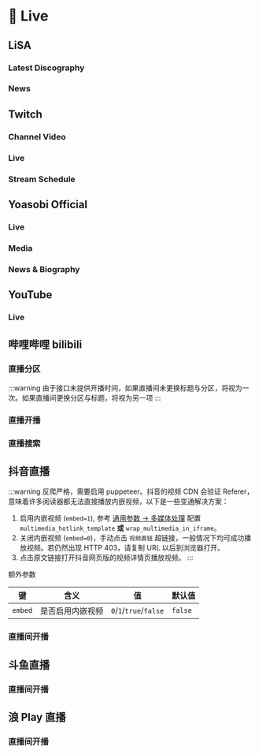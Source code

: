 # 🎥 Live

## LiSA <Site url="www.sonymusic.co.jp"/>

### Latest Discography <Site url="www.lxixsxa.com/" size="sm" />

<Route namespace="lxixsxa" :data='{"path":"/disco","categories":["live"],"example":"/lxixsxa/disco","parameters":{},"features":{"requireConfig":false,"requirePuppeteer":false,"antiCrawler":false,"supportBT":false,"supportPodcast":false,"supportScihub":false},"radar":[{"source":["www.lxixsxa.com/","www.lxixsxa.com/discography"]}],"name":"Latest Discography","maintainers":["Kiotlin"],"url":"www.lxixsxa.com/","location":"discography.ts"}' :test='{"code":0}' />

### News <Site url="www.lxixsxa.com/" size="sm" />

<Route namespace="lxixsxa" :data='{"path":"/info","categories":["live"],"example":"/lxixsxa/info","parameters":{},"features":{"requireConfig":false,"requirePuppeteer":false,"antiCrawler":false,"supportBT":false,"supportPodcast":false,"supportScihub":false},"radar":[{"source":["www.lxixsxa.com/","www.lxixsxa.com/info"]}],"name":"News","maintainers":["Kiotlin"],"url":"www.lxixsxa.com/","location":"information.ts"}' :test='{"code":0}' />

## Twitch <Site url="www.twitch.tv"/>

### Channel Video <Site url="www.twitch.tv" size="sm" />

<Route namespace="twitch" :data='{"path":"/video/:login/:filter?","categories":["live","popular"],"view":3,"example":"/twitch/video/riotgames/highlights","parameters":{"login":"Twitch username","filter":{"description":"Video type, Default to all","options":[{"value":"archive","label":"Archive"},{"value":"highlights","label":"Highlights"},{"value":"all","label":"All"}],"default":"all"}},"features":{"requireConfig":false,"requirePuppeteer":false,"antiCrawler":false,"supportBT":false,"supportPodcast":false,"supportScihub":false},"radar":[{"source":["www.twitch.tv/:login/videos"],"target":"/video/:login"}],"name":"Channel Video","maintainers":["hoilc"],"location":"video.ts"}' :test='{"code":0}' />

### Live <Site url="www.twitch.tv" size="sm" />

<Route namespace="twitch" :data='{"path":"/live/:login","categories":["live","popular"],"view":5,"example":"/twitch/live/riotgames","parameters":{"login":"Twitch username"},"features":{"requireConfig":false,"requirePuppeteer":false,"antiCrawler":false,"supportBT":false,"supportPodcast":false,"supportScihub":false},"name":"Live","maintainers":["hoilc"],"location":"live.ts"}' :test='{"code":0}' />

### Stream Schedule <Site url="www.twitch.tv" size="sm" />

<Route namespace="twitch" :data='{"path":"/schedule/:login","categories":["live"],"example":"/twitch/schedule/riotgames","parameters":{"login":"Twitch username"},"features":{"requireConfig":false,"requirePuppeteer":false,"antiCrawler":false,"supportBT":false,"supportPodcast":false,"supportScihub":false},"radar":[{"source":["www.twitch.tv/:login/schedule"]}],"name":"Stream Schedule","maintainers":["hoilc"],"location":"schedule.ts"}' :test='{"code":0}' />

## Yoasobi Official <Site url="www.yoasobi-music.jp"/>

### Live <Site url="www.yoasobi-music.jp/" size="sm" />

<Route namespace="yoasobi-music" :data='{"path":"/live","categories":["live"],"example":"/yoasobi-music/live","parameters":{},"features":{"requireConfig":false,"requirePuppeteer":false,"antiCrawler":false,"supportBT":false,"supportPodcast":false,"supportScihub":false},"radar":[{"source":["www.yoasobi-music.jp/","www.yoasobi-music.jp/live"]}],"name":"Live","maintainers":["Kiotlin"],"url":"www.yoasobi-music.jp/","location":"live.ts"}' :test='undefined' />

### Media <Site url="www.yoasobi-music.jp/" size="sm" />

<Route namespace="yoasobi-music" :data='{"path":"/media","categories":["live"],"example":"/yoasobi-music/media","parameters":{},"features":{"requireConfig":false,"requirePuppeteer":false,"antiCrawler":false,"supportBT":false,"supportPodcast":false,"supportScihub":false},"radar":[{"source":["www.yoasobi-music.jp/","www.yoasobi-music.jp/media"]}],"name":"Media","maintainers":["Kiotlin"],"url":"www.yoasobi-music.jp/","location":"media.ts"}' :test='undefined' />

### News & Biography <Site url="www.yoasobi-music.jp/" size="sm" />

<Route namespace="yoasobi-music" :data='{"path":"/info/:category?","categories":["live"],"example":"/yoasobi-music/info/news","parameters":{"category":"`news`, `biography`"},"features":{"requireConfig":false,"requirePuppeteer":false,"antiCrawler":false,"supportBT":false,"supportPodcast":false,"supportScihub":false},"radar":[{"source":["www.yoasobi-music.jp/","www.yoasobi-music.jp/:category"],"target":"/info/:category"}],"name":"News & Biography","maintainers":[],"url":"www.yoasobi-music.jp/","location":"info.ts"}' :test='undefined' />

## YouTube <Site url="youtube.com"/>

### Live <Site url="youtube.com" size="sm" />

<Route namespace="youtube" :data='{"path":"/live/:username/:embed?","categories":["live"],"example":"/youtube/live/@GawrGura","parameters":{"username":"YouTuber id","embed":"Default to embed the video, set to any value to disable embedding"},"features":{"requireConfig":[{"name":"YOUTUBE_KEY","description":" YouTube API Key, support multiple keys, split them with `,`, [API Key application](https://console.developers.google.com/)"}],"requirePuppeteer":false,"antiCrawler":false,"supportBT":false,"supportPodcast":false,"supportScihub":false},"name":"Live","maintainers":["sussurr127"],"location":"live.ts"}' :test='undefined' />

## 哔哩哔哩 bilibili <Site url="www.bilibili.com"/>

### 直播分区 <Site url="www.bilibili.com" size="sm" />

<Route namespace="bilibili" :data='{"path":"/live/area/:areaID/:order","categories":["live"],"example":"/bilibili/live/area/207/online","parameters":{"areaID":"分区 ID 分区增删较多, 可通过 [分区列表](https://api.live.bilibili.com/room/v1/Area/getList) 查询","order":"排序方式, live_time 开播时间, online 人气"},"features":{"requireConfig":false,"requirePuppeteer":false,"antiCrawler":false,"supportBT":false,"supportPodcast":false,"supportScihub":false},"name":"直播分区","maintainers":["Qixingchen"],"description":":::warning\n  由于接口未提供开播时间，如果直播间未更换标题与分区，将视为一次。如果直播间更换分区与标题，将视为另一项\n  :::","location":"live-area.ts"}' :test='{"code":0}' />

:::warning
  由于接口未提供开播时间，如果直播间未更换标题与分区，将视为一次。如果直播间更换分区与标题，将视为另一项
  :::

### 直播开播 <Site url="www.bilibili.com" size="sm" />

<Route namespace="bilibili" :data='{"path":"/live/room/:roomID","categories":["live"],"example":"/bilibili/live/room/3","parameters":{"roomID":"房间号, 可在直播间 URL 中找到, 长短号均可"},"features":{"requireConfig":false,"requirePuppeteer":false,"antiCrawler":false,"supportBT":false,"supportPodcast":false,"supportScihub":false},"radar":[{"source":["live.bilibili.com/:roomID"]}],"name":"直播开播","maintainers":["Qixingchen"],"location":"live-room.ts"}' :test='{"code":0}' />

### 直播搜索 <Site url="www.bilibili.com" size="sm" />

<Route namespace="bilibili" :data='{"path":"/live/search/:key/:order","categories":["live"],"example":"/bilibili/live/search/dota/online","parameters":{"key":"搜索关键字","order":"排序方式, live_time 开播时间, online 人气"},"features":{"requireConfig":false,"requirePuppeteer":false,"antiCrawler":false,"supportBT":false,"supportPodcast":false,"supportScihub":false},"name":"直播搜索","maintainers":["Qixingchen"],"location":"live-search.ts"}' :test='{"code":1,"message":"AssertionError: expected 503 to be 200 // Object.is equality\n    at /home/runner/work/RSSHub/RSSHub/lib/routes.test.ts:79:41\n    at runTest (file:///home/runner/work/RSSHub/RSSHub/node_modules/.pnpm/@vitest+runner@2.0.5/node_modules/@vitest/runner/dist/index.js:960:11)\n    at async Promise.all (index 128)\n    at runSuite (file:///home/runner/work/RSSHub/RSSHub/node_modules/.pnpm/@vitest+runner@2.0.5/node_modules/@vitest/runner/dist/index.js:1102:13)\n    at runSuite (file:///home/runner/work/RSSHub/RSSHub/node_modules/.pnpm/@vitest+runner@2.0.5/node_modules/@vitest/runner/dist/index.js:1116:15)\n    at runFiles (file:///home/runner/work/RSSHub/RSSHub/node_modules/.pnpm/@vitest+runner@2.0.5/node_modules/@vitest/runner/dist/index.js:1173:5)\n    at startTests (file:///home/runner/work/RSSHub/RSSHub/node_modules/.pnpm/@vitest+runner@2.0.5/node_modules/@vitest/runner/dist/index.js:1182:3)\n    at file:///home/runner/work/RSSHub/RSSHub/node_modules/.pnpm/vitest@2.0.5_@types+node@22.5.5_jsdom@25.0.1_bufferutil@4.0.8_utf-8-validate@5.0.10_/node_modules/vitest/dist/chunks/runBaseTests.CyvqmuC9.js:130:11\n    at withEnv (file:///home/runner/work/RSSHub/RSSHub/node_modules/.pnpm/vitest@2.0.5_@types+node@22.5.5_jsdom@25.0.1_bufferutil@4.0.8_utf-8-validate@5.0.10_/node_modules/vitest/dist/chunks/runBaseTests.CyvqmuC9.js:94:5)\n    at run (file:///home/runner/work/RSSHub/RSSHub/node_modules/.pnpm/vitest@2.0.5_@types+node@22.5.5_jsdom@25.0.1_bufferutil@4.0.8_utf-8-validate@5.0.10_/node_modules/vitest/dist/chunks/runBaseTests.CyvqmuC9.js:116:3)\n    at runBaseTests (file:///home/runner/work/RSSHub/RSSHub/node_modules/.pnpm/vitest@2.0.5_@types+node@22.5.5_jsdom@25.0.1_bufferutil@4.0.8_utf-8-validate@5.0.10_/node_modules/vitest/dist/chunks/base.CC5R_kgU.js:31:3)\n    at ForksBaseWorker.executeTests (file:///home/runner/work/RSSHub/RSSHub/node_modules/.pnpm/vitest@2.0.5_@types+node@22.5.5_jsdom@25.0.1_bufferutil@4.0.8_utf-8-validate@5.0.10_/node_modules/vitest/dist/workers/forks.js:25:7)\n    at execute (file:///home/runner/work/RSSHub/RSSHub/node_modules/.pnpm/vitest@2.0.5_@types+node@22.5.5_jsdom@25.0.1_bufferutil@4.0.8_utf-8-validate@5.0.10_/node_modules/vitest/dist/worker.js:115:5)\n    at onMessage (file:///home/runner/work/RSSHub/RSSHub/node_modules/.pnpm/tinypool@1.0.1/node_modules/tinypool/dist/entry/process.js:55:20)"}' />

## 抖音直播 <Site url="douyin.com"/>

:::warning
反爬严格，需要启用 puppeteer。抖音的视频 CDN 会验证 Referer，意味着许多阅读器都无法直接播放内嵌视频，以下是一些变通解决方案：

1.  启用内嵌视频 (`embed=1`), 参考 [通用参数 -> 多媒体处理](/parameter#多媒体处理) 配置 `multimedia_hotlink_template` **或** `wrap_multimedia_in_iframe`。
2.  关闭内嵌视频 (`embed=0`)，手动点击 `视频直链` 超链接，一般情况下均可成功播放视频。若仍然出现 HTTP 403，请复制 URL 以后到浏览器打开。
3.  点击原文链接打开抖音网页版的视频详情页播放视频。
:::

额外参数

| 键      | 含义             | 值                     | 默认值  |
| ------- | ---------------- | ---------------------- | ------- |
| `embed` | 是否启用内嵌视频 | `0`/`1`/`true`/`false` | `false` |

### 直播间开播 <Site url="douyin.com" size="sm" />

<Route namespace="douyin" :data='{"path":"/live/:rid","categories":["live"],"example":"/douyin/live/685317364746","parameters":{"rid":"直播间 id, 可在主播直播间页 URL 中找到"},"features":{"requireConfig":false,"requirePuppeteer":true,"antiCrawler":true,"supportBT":false,"supportPodcast":false,"supportScihub":false},"radar":[{"source":["live.douyin.com/:rid"]}],"name":"直播间开播","maintainers":["TonyRL"],"location":"live.ts"}' :test='{"code":1,"message":"AssertionError: expected 503 to be 200 // Object.is equality\n    at /home/runner/work/RSSHub/RSSHub/lib/routes.test.ts:79:41\n    at runTest (file:///home/runner/work/RSSHub/RSSHub/node_modules/.pnpm/@vitest+runner@2.0.5/node_modules/@vitest/runner/dist/index.js:960:11)\n    at async Promise.all (index 463)\n    at runSuite (file:///home/runner/work/RSSHub/RSSHub/node_modules/.pnpm/@vitest+runner@2.0.5/node_modules/@vitest/runner/dist/index.js:1102:13)\n    at runSuite (file:///home/runner/work/RSSHub/RSSHub/node_modules/.pnpm/@vitest+runner@2.0.5/node_modules/@vitest/runner/dist/index.js:1116:15)\n    at runFiles (file:///home/runner/work/RSSHub/RSSHub/node_modules/.pnpm/@vitest+runner@2.0.5/node_modules/@vitest/runner/dist/index.js:1173:5)\n    at startTests (file:///home/runner/work/RSSHub/RSSHub/node_modules/.pnpm/@vitest+runner@2.0.5/node_modules/@vitest/runner/dist/index.js:1182:3)\n    at file:///home/runner/work/RSSHub/RSSHub/node_modules/.pnpm/vitest@2.0.5_@types+node@22.5.5_jsdom@25.0.1_bufferutil@4.0.8_utf-8-validate@5.0.10_/node_modules/vitest/dist/chunks/runBaseTests.CyvqmuC9.js:130:11\n    at withEnv (file:///home/runner/work/RSSHub/RSSHub/node_modules/.pnpm/vitest@2.0.5_@types+node@22.5.5_jsdom@25.0.1_bufferutil@4.0.8_utf-8-validate@5.0.10_/node_modules/vitest/dist/chunks/runBaseTests.CyvqmuC9.js:94:5)\n    at run (file:///home/runner/work/RSSHub/RSSHub/node_modules/.pnpm/vitest@2.0.5_@types+node@22.5.5_jsdom@25.0.1_bufferutil@4.0.8_utf-8-validate@5.0.10_/node_modules/vitest/dist/chunks/runBaseTests.CyvqmuC9.js:116:3)\n    at runBaseTests (file:///home/runner/work/RSSHub/RSSHub/node_modules/.pnpm/vitest@2.0.5_@types+node@22.5.5_jsdom@25.0.1_bufferutil@4.0.8_utf-8-validate@5.0.10_/node_modules/vitest/dist/chunks/base.CC5R_kgU.js:31:3)\n    at ForksBaseWorker.executeTests (file:///home/runner/work/RSSHub/RSSHub/node_modules/.pnpm/vitest@2.0.5_@types+node@22.5.5_jsdom@25.0.1_bufferutil@4.0.8_utf-8-validate@5.0.10_/node_modules/vitest/dist/workers/forks.js:25:7)\n    at execute (file:///home/runner/work/RSSHub/RSSHub/node_modules/.pnpm/vitest@2.0.5_@types+node@22.5.5_jsdom@25.0.1_bufferutil@4.0.8_utf-8-validate@5.0.10_/node_modules/vitest/dist/worker.js:115:5)\n    at onMessage (file:///home/runner/work/RSSHub/RSSHub/node_modules/.pnpm/tinypool@1.0.1/node_modules/tinypool/dist/entry/process.js:55:20)"}' />

## 斗鱼直播 <Site url="www.douyu.com"/>

### 直播间开播 <Site url="www.douyu.com" size="sm" />

<Route namespace="douyu" :data='{"path":"/room/:id","categories":["live"],"example":"/douyu/room/24422","parameters":{"id":"直播间 id, 可在主播直播间页 URL 中找到"},"features":{"requireConfig":false,"requirePuppeteer":false,"antiCrawler":false,"supportBT":false,"supportPodcast":false,"supportScihub":false},"radar":[{"source":["www.douyu.com/:id","www.douyu.com/"]}],"name":"直播间开播","maintainers":["DIYgod","ChaosTong"],"location":"room.ts"}' :test='{"code":0}' />

## 浪 Play 直播 <Site url="lang.live"/>

### 直播间开播 <Site url="lang.live" size="sm" />

<Route namespace="lang" :data='{"path":"/live/room/:id","categories":["live"],"example":"/lang/live/room/1352360","parameters":{"id":"直播间 id, 可在主播直播间页 URL 中找到"},"features":{"requireConfig":false,"requirePuppeteer":false,"antiCrawler":true,"supportBT":false,"supportPodcast":false,"supportScihub":false},"radar":[{"source":["lang.live/room/:id"]}],"name":"直播间开播","maintainers":["MittWillson"],"location":"room.ts"}' :test='{"code":0}' />

